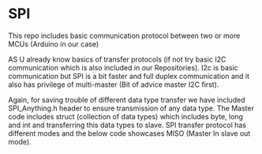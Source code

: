 # SPI
This repo includes basic communication protocol between two or more MCUs (Arduino in our case)

AS U already know basics of transfer protocols (if not try basic I2C communication which is also included in our Repositories). I2c is basic communication but SPI is a bit faster and full duplex communication and it also has privilege of multi-master (Bit of advice master I2C first). 

Again, for saving trouble of different data type transfer we have included SPI_Anything.h header to ensure transmission of any data type. The Master code includes struct (collection of data types) which includes byte, long and int and transferring this data types to slave. SPI transfer protocol has different modes and the below code showcases MISO (Master In slave out mode).
